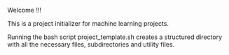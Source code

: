 Welcome !!!


This is a project initializer for machine learning projects.

Running the bash script project_template.sh creates a structured directory with all the necessary files, subdirectories and utility files.
